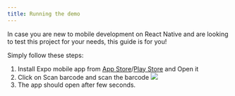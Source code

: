 ```yaml
---
title: Running the demo
---
```

In case you are new to mobile development on React Native and are looking to test this project for your needs, this guide is for you!

Simply follow these steps:

1. Install Expo mobile app from [App Store](https://itunes.apple.com/us/app/expo-client/id982107779?mt=8)/[Play Store](https://play.google.com/store/apps/details?id=host.exp.exponent&hl=en) and Open it
2. Click on Scan barcode and scan the barcode ![](../.gitbook/assets/screen-shot-2018-04-01-at-9.39.51-am.png)
3. The app should open after few seconds.
